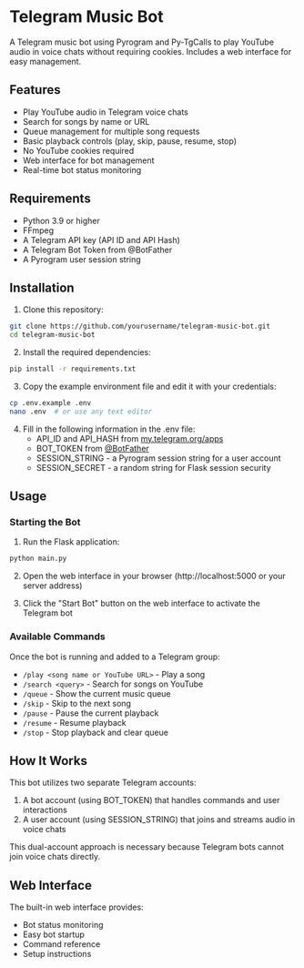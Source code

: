 # Telegram Music Bot

A Telegram music bot using Pyrogram and Py-TgCalls to play YouTube audio in voice chats without requiring cookies. Includes a web interface for easy management.

## Features

- Play YouTube audio in Telegram voice chats
- Search for songs by name or URL
- Queue management for multiple song requests
- Basic playback controls (play, skip, pause, resume, stop)
- No YouTube cookies required
- Web interface for bot management
- Real-time bot status monitoring

## Requirements

- Python 3.9 or higher
- FFmpeg
- A Telegram API key (API ID and API Hash)
- A Telegram Bot Token from @BotFather
- A Pyrogram user session string

## Installation

1. Clone this repository:
```bash
git clone https://github.com/yourusername/telegram-music-bot.git
cd telegram-music-bot
```

2. Install the required dependencies:
```bash
pip install -r requirements.txt
```

3. Copy the example environment file and edit it with your credentials:
```bash
cp .env.example .env
nano .env  # or use any text editor
```

4. Fill in the following information in the .env file:
   - API_ID and API_HASH from [my.telegram.org/apps](https://my.telegram.org/apps)
   - BOT_TOKEN from [@BotFather](https://t.me/BotFather)
   - SESSION_STRING - a Pyrogram session string for a user account
   - SESSION_SECRET - a random string for Flask session security

## Usage

### Starting the Bot

1. Run the Flask application:
```bash
python main.py
```

2. Open the web interface in your browser (http://localhost:5000 or your server address)

3. Click the "Start Bot" button on the web interface to activate the Telegram bot

### Available Commands

Once the bot is running and added to a Telegram group:

- `/play <song name or YouTube URL>` - Play a song
- `/search <query>` - Search for songs on YouTube
- `/queue` - Show the current music queue
- `/skip` - Skip to the next song
- `/pause` - Pause the current playback
- `/resume` - Resume playback
- `/stop` - Stop playback and clear queue

## How It Works

This bot utilizes two separate Telegram accounts:
1. A bot account (using BOT_TOKEN) that handles commands and user interactions
2. A user account (using SESSION_STRING) that joins and streams audio in voice chats

This dual-account approach is necessary because Telegram bots cannot join voice chats directly.

## Web Interface

The built-in web interface provides:
- Bot status monitoring
- Easy bot startup
- Command reference
- Setup instructions

